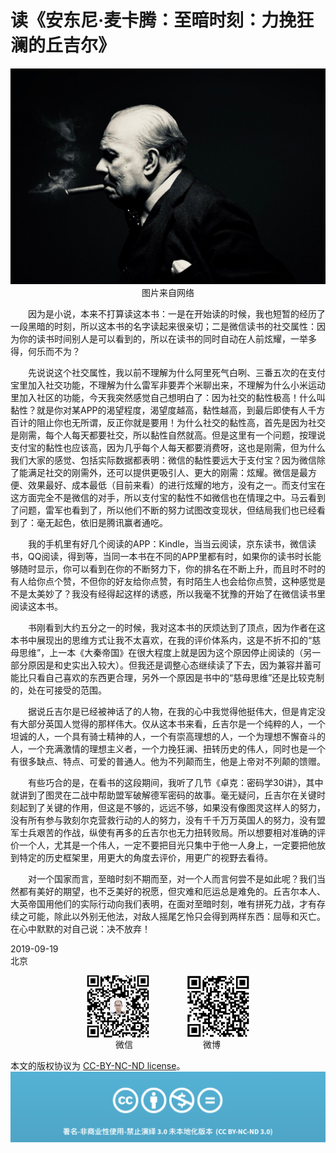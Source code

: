 # 读《安东尼·麦卡腾：至暗时刻：力挽狂澜的丘吉尔》
<div align=center>

![刘心泉说](https://github.com/unetman/works/blob/master/resources/109.jpg?raw=true)  
图片来自网络

<div align=left>

　　因为是小说，本来不打算读这本书：一是在开始读的时候，我也短暂的经历了一段黑暗的时刻，所以这本书的名字读起来很亲切；二是微信读书的社交属性：因为你的读书时间别人是可以看到的，所以在读书的同时自动在人前炫耀，一举多得，何乐而不为？

　　先说说这个社交属性，我以前不理解为什么阿里死气白咧、三番五次的在支付宝里加入社交功能，不理解为什么雷军非要弄个米聊出来，不理解为什么小米运动里加入社区的功能，今天我突然感觉自己想明白了：因为社交的黏性极高！什么叫黏性？就是你对某APP的渴望程度，渴望度越高，黏性越高，到最后即使有人千方百计的阻止你也无所谓，反正你就是要用！为什么社交的黏性高，首先是因为社交是刚需，每个人每天都要社交，所以黏性自然就高。但是这里有一个问题，按理说支付宝的黏性也应该高，因为几乎每个人每天都要消费呀，这也是刚需，但为什么我们大家的感觉、包括实际数据都表明：微信的黏性要远大于支付宝？因为微信除了能满足社交的刚需外，还可以提供更吸引人、更大的刚需：炫耀。微信是最方便、效果最好、成本最低（目前来看）的进行炫耀的地方，没有之一。而支付宝在这方面完全不是微信的对手，所以支付宝的黏性不如微信也在情理之中。马云看到了问题，雷军也看到了，所以他们不断的努力试图改变现状，但结局我们也已经看到了：毫无起色，依旧是腾讯赢者通吃。

　　我的手机里有好几个阅读的APP：Kindle，当当云阅读，京东读书，微信读书，QQ阅读，得到等，当同一本书在不同的APP里都有时，如果你的读书时长能够随时显示，你可以看到在你的不断努力下，你的排名在不断上升，而且时不时的有人给你点个赞，不但你的好友给你点赞，有时陌生人也会给你点赞，这种感觉是不是太美妙了？我没有经得起这样的诱惑，所以我毫不犹豫的开始了在微信读书里阅读这本书。

　　书刚看到大约五分之一的时候，我对这本书的厌烦达到了顶点，因为作者在这本书中展现出的思维方式让我不太喜欢，在我的评价体系内，这是不折不扣的“慈母思维”，上一本《大秦帝国》在很大程度上就是因为这个原因停止阅读的（另一部分原因是和史实出入较大）。但我还是调整心态继续读了下去，因为兼容并蓄可能比只看自己喜欢的东西更合理，另外一个原因是书中的“慈母思维”还是比较克制的，处在可接受的范围。

　　据说丘吉尔是已经被神话了的人物，在我的心中我觉得他挺伟大，但是肯定没有大部分英国人觉得的那样伟大。仅从这本书来看，丘吉尔是一个纯粹的人，一个坦诚的人，一个具有骑士精神的人，一个有崇高理想的人，一个为理想不懈奋斗的人，一个充满激情的理想主义者，一个力挽狂澜、扭转历史的伟人，同时也是一个有很多缺点、特点、可爱的普通人。他为不列颠而生，他是上帝对不列颠的馈赠。

　　有些巧合的是，在看书的这段期间，我听了几节《卓克：密码学30讲》，其中就讲到了图灵在二战中帮助盟军破解德军密码的故事。毫无疑问，丘吉尔在关键时刻起到了关键的作用，但这是不够的，远远不够，如果没有像图灵这样人的努力，没有所有参与敦刻尔克营救行动的人的努力，没有千千万万英国人的努力，没有盟军士兵艰苦的作战，纵使有再多的丘吉尔也无力扭转败局。所以想要相对准确的评价一个人，尤其是一个伟人，一定不要把目光只集中于他一人身上，一定要把他放到特定的历史框架里，用更大的角度去评价，用更广的视野去看待。

　　对一个国家而言，至暗时刻不期而至，对一个人而言何尝不是如此呢？我们当然都有美好的期望，也不乏美好的祝愿，但灾难和厄运总是难免的。丘吉尔本人、大英帝国用他们的实际行动向我们表明，在面对至暗时刻，唯有拼死力战，才有存续之可能，除此以外别无他法，对敌人摇尾乞怜只会得到两样东西：屈辱和灭亡。在心中默默的对自己说：决不放弃！

2019-09-19  
北京

<div align=center>

<img src="https://github.com/unetman/works/blob/master/resources/wechat.jpg?raw=true" width = "100" height = "100" div align=center />　　　　
<img src="https://github.com/unetman/works/blob/master/resources/weibo.jpg?raw=true" width = "100" height = "100" div align=center />  
微信　　　　　　　　微博

<div align=left>

本文的版权协议为 [CC-BY-NC-ND license](https://creativecommons.org/licenses/by-nc-nd/3.0/deed.zh)。
![copyright](https://github.com/unetman/works/blob/master/resources/CC-BY-NC-ND.png?raw=true)